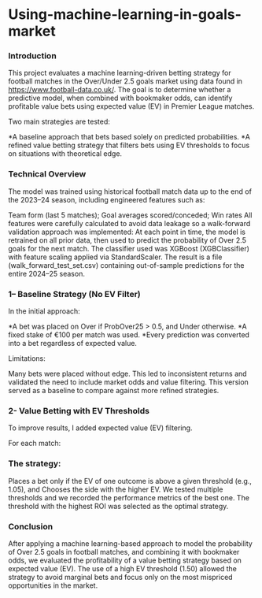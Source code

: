 # Using-machine-learning-in-goals-market
### Introduction
This project evaluates a machine learning-driven betting strategy for football matches in the Over/Under 2.5 goals market using data found in https://www.football-data.co.uk/. The goal is to determine whether a predictive model, when combined with bookmaker odds, can identify profitable value bets using expected value (EV) in Premier League matches.

Two main strategies are tested:

*A baseline approach that bets based solely on predicted probabilities.
*A refined value betting strategy that filters bets using EV thresholds to focus on situations with theoretical edge.

### Technical Overview
The model was trained using historical football match data up to the end of the 2023–24 season, including engineered features such as:

Team form (last 5 matches); Goal averages scored/conceded; Win rates
All features were carefully calculated to avoid data leakage so a walk-forward validation approach was implemented:
At each point in time, the model is retrained on all prior data, then used to predict the probability of Over 2.5 goals for the next match. The classifier used was XGBoost (XGBClassifier) with feature scaling applied via StandardScaler. The result is a file (walk_forward_test_set.csv) containing out-of-sample predictions for the entire 2024–25 season.

### 1– Baseline Strategy (No EV Filter)
In the initial approach:

*A bet was placed on Over if ProbOver25 > 0.5, and Under otherwise.
*A fixed stake of €100 per match was used.
*Every prediction was converted into a bet regardless of expected value.

Limitations:

Many bets were placed without edge. This led to inconsistent returns and validated the need to include market odds and value filtering. This version served as a baseline to compare against more refined strategies.

### 2- Value Betting with EV Thresholds
To improve results, I added expected value (EV) filtering.

For each match:



### The strategy:

Places a bet only if the EV of one outcome is above a given threshold (e.g., 1.05), and Chooses the side with the higher EV. We tested multiple thresholds and we recorded the performance metrics of the best one.
The threshold with the highest ROI was selected as the optimal strategy.

### Conclusion
After applying a machine learning-based approach to model the probability of Over 2.5 goals in football matches, and combining it with bookmaker odds, we evaluated the profitability of a value betting strategy based on expected value (EV). The use of a high EV threshold (1.50) allowed the strategy to avoid marginal bets and focus only on the most mispriced opportunities in the market.
